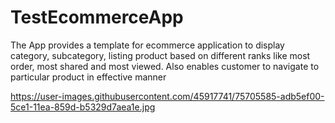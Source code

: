 # TestEcommerceApp
 The App provides a template for ecommerce application to display category, subcategory, listing product based on different ranks like most order, most shared and most viewed. Also enables customer to navigate to particular product in effective manner

https://user-images.githubusercontent.com/45917741/75705585-adb5ef00-5ce1-11ea-859d-b5329d7aea1e.jpg
